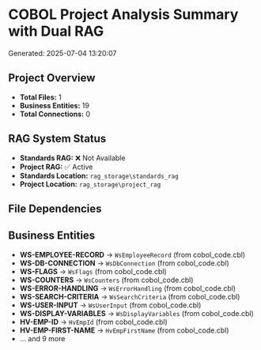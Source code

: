 # COBOL Project Analysis Summary with Dual RAG

Generated: 2025-07-04 13:20:07

## Project Overview

- **Total Files:** 1
- **Business Entities:** 19
- **Total Connections:** 0

## RAG System Status

- **Standards RAG:** ❌ Not Available
- **Project RAG:** ✅ Active
- **Standards Location:** `rag_storage\standards_rag`
- **Project Location:** `rag_storage\project_rag`

## File Dependencies

## Business Entities

- **WS-EMPLOYEE-RECORD** → `WsEmployeeRecord` (from cobol_code.cbl)
- **WS-DB-CONNECTION** → `WsDbConnection` (from cobol_code.cbl)
- **WS-FLAGS** → `WsFlags` (from cobol_code.cbl)
- **WS-COUNTERS** → `WsCounters` (from cobol_code.cbl)
- **WS-ERROR-HANDLING** → `WsErrorHandling` (from cobol_code.cbl)
- **WS-SEARCH-CRITERIA** → `WsSearchCriteria` (from cobol_code.cbl)
- **WS-USER-INPUT** → `WsUserInput` (from cobol_code.cbl)
- **WS-DISPLAY-VARIABLES** → `WsDisplayVariables` (from cobol_code.cbl)
- **HV-EMP-ID** → `HvEmpId` (from cobol_code.cbl)
- **HV-EMP-FIRST-NAME** → `HvEmpFirstName` (from cobol_code.cbl)
- ... and 9 more
